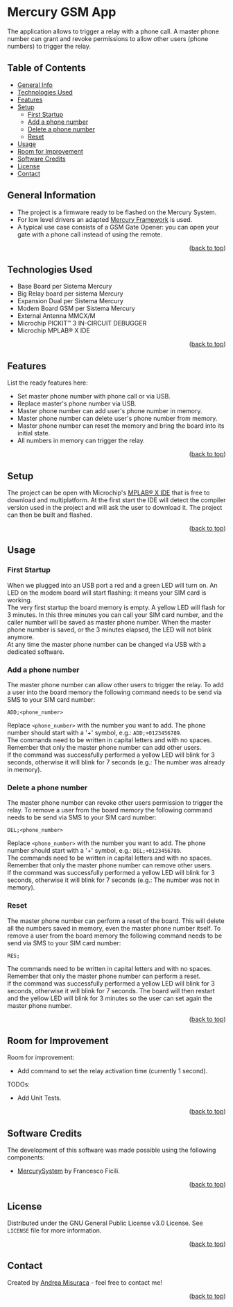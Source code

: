 <div id="top"></div>

# Mercury GSM App
The application allows to trigger a relay with a phone call. A master phone number can grant and revoke permissions to allow other users (phone numbers) to trigger the relay.

## Table of Contents
* [General Info](#general-information)
* [Technologies Used](#technologies-used)
* [Features](#features)
* [Setup](#setup)
    * [First Startup](#first-startup)
    * [Add a phone number](#add-a-phone-number)
    * [Delete a phone number](#delete-a-phone-number)
    * [Reset](#reset)
* [Usage](#usage)
* [Room for Improvement](#room-for-improvement)
* [Software Credits](#software-credits)
* [License](#license)
* [Contact](#contact)


## General Information
- The project is a firmware ready to be flashed on the Mercury System.
- For low level drivers an adapted [Mercury Framework](https://github.com/ffich/MercurySystem) is used.
- A typical use case consists of a GSM Gate Opener: you can open your gate with a phone call instead of using the remote.

<p align="right">(<a href="#top">back to top</a>)</p>

## Technologies Used
- Base Board per Sistema Mercury
- Big Relay board per sistema Mercury
- Expansion Dual per Sistema Mercury
- Modem Board GSM per Sistema Mercury
- External Antenna MMCX/M
- Microchip PICKIT™ 3 IN-CIRCUIT DEBUGGER
- Microchip MPLAB® X IDE

<p align="right">(<a href="#top">back to top</a>)</p>

## Features
List the ready features here:
- Set master phone number with phone call or via USB.
- Replace master's phone number via USB.
- Master phone number can add user's phone number in memory.
- Master phone number can delete user's phone number from memory.
- Master phone number can reset the memory and bring the board into its initial state.
- All numbers in memory can trigger the relay.

<p align="right">(<a href="#top">back to top</a>)</p>

## Setup
The project can be open with Microchip's [MPLAB® X IDE](https://www.microchip.com/en-us/tools-resources/develop/mplab-x-ide) that is free to download and multiplatform. At the first start the IDE will detect the compiler version used in the project and will ask the user to download it. The project can then be built and flashed.

<p align="right">(<a href="#top">back to top</a>)</p>

## Usage
### First Startup
When we plugged into an USB port a red and a green LED will turn on. An LED on the modem board will start flashing: it means your SIM card is working.<br>
The very first startup the board memory is empty. A yellow LED will flash for 3 minutes. In this three minutes you can call your SIM card number, and the caller number will be saved as master phone number. When the master phone number is saved, or the 3 minutes elapsed, the LED will not blink anymore.<br>
At any time the master phone number can be changed via USB with a dedicated software.
### Add a phone number
The master phone number can allow other users to trigger the relay. To add a user into the board memory the following command needs to be send via SMS to your SIM card number:

`ADD;<phone_number>`

Replace `<phone_number>` with the number you want to add. The phone number should start with a '+' symbol, e.g.: `ADD;+0123456789`.<br>
The commands need to be written in capital letters and with no spaces. Remember that only the master phone number can add other users.<br>
If the command was successfully performed a yellow LED will blink for 3 seconds, otherwise it will blink for 7 seconds (e.g.: The number was already in memory).
### Delete a phone number
The master phone number can revoke other users permission to trigger the relay. To remove a user from the board memory the following command needs to be send via SMS to your SIM card number:

`DEL;<phone_number>`

Replace `<phone_number>` with the number you want to add. The phone number should start with a '+' symbol, e.g.: `DEL;+0123456789`.<br>
The commands need to be written in capital letters and with no spaces. Remember that only the master phone number can remove other users.<br>
If the command was successfully performed a yellow LED will blink for 3 seconds, otherwise it will blink for 7 seconds (e.g.: The number was not in memory).
### Reset
The master phone number can perform a reset of the board. This will delete all the numbers saved in memory, even the master phone number itself. To remove a user from the board memory the following command needs to be send via SMS to your SIM card number:

`RES;`

The commands need to be written in capital letters and with no spaces. Remember that only the master phone number can perform a reset.<br>
If the command was successfully performed a yellow LED will blink for 3 seconds, otherwise it will blink for 7 seconds. The board will then restart and the yellow LED will blink for 3 minutes so the user can set again the master phone number.

<p align="right">(<a href="#top">back to top</a>)</p>

## Room for Improvement
Room for improvement:
- Add command to set the relay activation time (currently 1 second).

TODOs:
- Add Unit Tests.

<p align="right">(<a href="#top">back to top</a>)</p>

## Software Credits
The development of this software was made possible using the following components:
- [MercurySystem](https://github.com/ffich/MercurySystem) by Francesco Ficili.

<p align="right">(<a href="#top">back to top</a>)</p>

<!--
## Acknowledgements
Give credit here.
- This project was inspired by...
- This project was based on [this tutorial](https://www.example.com).
- Many thanks to...
-->
## License

Distributed under the GNU General Public License v3.0 License. See `LICENSE` file for more information.

<p align="right">(<a href="#top">back to top</a>)</p>

## Contact
Created by [Andrea Misuraca](mailto:misuracandrea@gmail.com) - feel free to contact me!

<p align="right">(<a href="#top">back to top</a>)</p>
